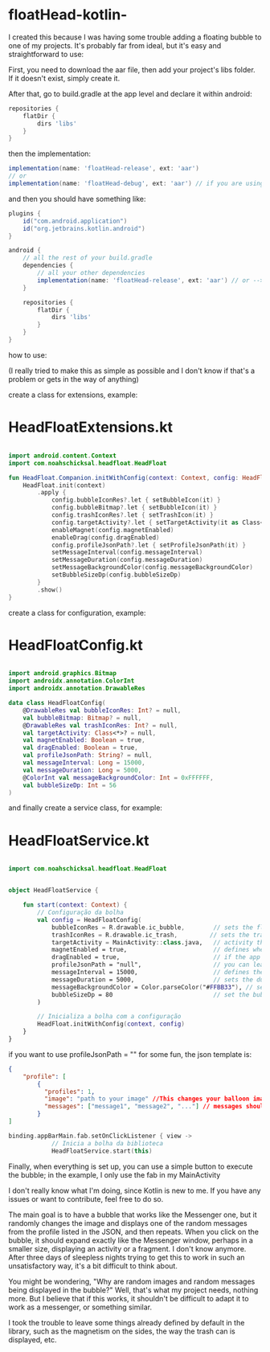 # floatHead-kotlin-

I created this because I was having some trouble adding a floating bubble to one of my projects. It's probably far from ideal, but it's easy and straightforward to use:

First, you need to download the aar file, then add your project's libs folder. If it doesn't exist, simply create it.

After that, go to build.gradle at the app level and declare it within android:

```gradle
repositories {
    flatDir {
        dirs 'libs'
    }
}
```

then the implementation: 

```gradle
implementation(name: 'floatHead-release', ext: 'aar')
// or
implementation(name: 'floatHead-debug', ext: 'aar') // if you are using the debug version
```

and then you should have something like:

```gradle
plugins {
    id("com.android.application")
    id("org.jetbrains.kotlin.android")
}

android {
    // all the rest of your build.gradle
    dependencies {
        // all your other dependencies
        implementation(name: 'floatHead-release', ext: 'aar') // or --> implementation(name: 'floatHead-debug', ext: 'aar') if you are using the debug version
    }

    repositories {
        flatDir {
            dirs 'libs'
        }
    }
}
```

how to use:

(I really tried to make this as simple as possible and I don't know if that's a problem or gets in the way of anything)

create a class for extensions, example:

# HeadFloatExtensions.kt

```kotlin

import android.content.Context
import com.noahschicksal.headfloat.HeadFloat

fun HeadFloat.Companion.initWithConfig(context: Context, config: HeadFloatConfig) {
    HeadFloat.init(context)
        .apply {
            config.bubbleIconRes?.let { setBubbleIcon(it) }
            config.bubbleBitmap?.let { setBubbleIcon(it) }
            config.trashIconRes?.let { setTrashIcon(it) }
            config.targetActivity?.let { setTargetActivity(it as Class<android.app.Activity>) }
            enableMagnet(config.magnetEnabled)
            enableDrag(config.dragEnabled)
            config.profileJsonPath?.let { setProfileJsonPath(it) }
            setMessageInterval(config.messageInterval)
            setMessageDuration(config.messageDuration)
            setMessageBackgroundColor(config.messageBackgroundColor)
            setBubbleSizeDp(config.bubbleSizeDp)
        }
        .show()
}
```

create a class for configuration, example:

# HeadFloatConfig.kt

```kotlin

import android.graphics.Bitmap
import androidx.annotation.ColorInt
import androidx.annotation.DrawableRes

data class HeadFloatConfig(
    @DrawableRes val bubbleIconRes: Int? = null,
    val bubbleBitmap: Bitmap? = null,
    @DrawableRes val trashIconRes: Int? = null,
    val targetActivity: Class<*>? = null,
    val magnetEnabled: Boolean = true,
    val dragEnabled: Boolean = true,
    val profileJsonPath: String? = null,
    val messageInterval: Long = 15000,
    val messageDuration: Long = 5000,
    @ColorInt val messageBackgroundColor: Int = 0xFFFFFF,
    val bubbleSizeDp: Int = 56
)
 ```

and finally create a service class, for example:

# HeadFloatService.kt

```kotlin

import com.noahschicksal.headfloat.HeadFloat


object HeadFloatService {

    fun start(context: Context) {
        // Configuração da bolha
        val config = HeadFloatConfig(
            bubbleIconRes = R.drawable.ic_bubble,        // sets the floating bubble icon
            trashIconRes = R.drawable.ic_trash,         // sets the trash can icon
            targetActivity = MainActivity::class.java,   // activity that will open when you tap the bubble
            magnetEnabled = true,                        // defines whether your bubble sticks to the sides of the screen or not (true or false)
            dragEnabled = true,                          // if the app user can drag the bubble and position it as they prefer on the screen (true or false)
            profileJsonPath = "null",                    // you can leave it as false, this function just manages a json, and displays some random messages, if you want here you must define the file path
            messageInterval = 15000,                     // defines the range of messages provided by the json file, if json is null, it makes no difference
            messageDuration = 5000,                      // sets the duration of the messages provided by the json file, if json is null, it makes no difference
            messageBackgroundColor = Color.parseColor("#FFBB33"), // sets the background color of the messages provided by the json file, if json is null, it makes no difference
            bubbleSizeDp = 80                            // set the bubble size in dp, this is not working, the size of your icon in "bubbleIconRes = R.drawable.ic_bubble,", but avoid leaving this value at 0, or your bubble will be invisible
        )

        // Inicializa a bolha com a configuração
        HeadFloat.initWithConfig(context, config)
    }
}
```

if you want to use profileJsonPath = "" for some fun, the json template is:

```json
{
    "profile": [
        {
          "profiles": 1,
          "image": "path to your image" //This changes your balloon image, randomly switching between the profiles you list here.
          "messages": ["message1", "message2", "..."] // messages should also be displayed randomly, but will always follow the profile
        }
]
```

```kotlin
binding.appBarMain.fab.setOnClickListener { view ->
            // Inicia a bolha da biblioteca
            HeadFloatService.start(this)
```

Finally, when everything is set up, you can use a simple button to execute the bubble; in the example, I only use the fab in my MainActivity

I don't really know what I'm doing, since Kotlin is new to me. If you have any issues or want to contribute, feel free to do so.

The main goal is to have a bubble that works like the Messenger one, but it randomly changes the image and displays one of the random messages from the profile listed in the JSON, and then repeats. When you click on the bubble, it should expand exactly like the Messenger window, perhaps in a smaller size, displaying an activity or a fragment. I don't know anymore. After three days of sleepless nights trying to get this to work in such an unsatisfactory way, it's a bit difficult to think about.

You might be wondering, "Why are random images and random messages being displayed in the bubble?" Well, that's what my project needs, nothing more. But I believe that if this works, it shouldn't be difficult to adapt it to work as a messenger, or something similar. 

I took the trouble to leave some things already defined by default in the library, such as the magnetism on the sides, the way the trash can is displayed, etc.
